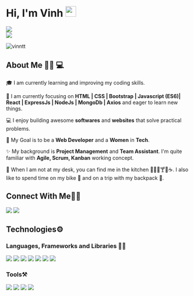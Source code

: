 # Hi, I'm Vinh <img src="https://github.com/TheDudeThatCode/TheDudeThatCode/blob/master/Assets/Hi.gif" width="29px">
 <a href="mailto:vinh.nguyen.ins@gmail.com" target="_blank"> <img src="https://img.shields.io/badge/-Gmail-red?logo=gmail&style=for-the-badge&logoColor=white"/> </a>  
 <a href="https://www.linkedin.com/in/vinntt/" target="_blank"> <img src="https://img.shields.io/badge/-Linkedin-blue?style=for-the-badge&logo=linkedin"/> </a>

<p><img align="center" src="https://github-readme-stats.vercel.app/api/top-langs?username=vinntt&show_icons=true&theme=dark&hide_border=true&bg_color=0D1117&locale=en&layout=compact" alt="vinntt" /></p>

## About Me 👩🏻 💻

🎓 I am currently learning and improving my coding skills.

🌱 I am currently focusing on **HTML | CSS | Bootstrap | Javascript (ES6)| React | ExpressJs | NodeJs | MongoDb | Axios** and eager to learn new things.

💻 I enjoy building awesome **softwares** and **websites** that solve practical problems.

🎯 My Goal is to be a **Web Developer** and a **Women** in **Tech**.

✨ My background is **Project Management** and **Team Assistant**. I'm quite familiar with **Agile, Scrum, Kanban** working concept.

👀 When I am not at my desk, you can find me in the kitchen 🍔🍜🍣🍸🍻☕. I also like to spend time on my bike 🚴 and on a trip with my backpack 🎒. 

## Connect With Me👋🏼
<p align="left">  
<a href="/" target="blank"><img src="https://img.icons8.com/color/35/000000/twitter--v2.png"/></a>
<a href="https://www.linkedin.com/in/vickynguyen-ins/" target="blank"><img src="https://img.icons8.com/color/35/000000/linkedin.png"/></a>


## Technologies⚙️

### Languages, Frameworks and Libraries ✍🏼
  <img src="https://img.icons8.com/color/48/000000/html-5--v1.png"/> <img src="https://img.icons8.com/color/48/000000/css3.png"/> <img src="https://img.icons8.com/color/48/000000/bootstrap.png"/> <img src="https://img.icons8.com/color/48/000000/javascript--v2.png"/> <img src="https://img.icons8.com/color/48/000000/nodejs.png"/> <img src="https://img.icons8.com/office/16/000000/react.png"/> <img src="https://img.icons8.com/color/48/000000/mongodb.png"/>
<!--   <img src="https://img.icons8.com/color/35/000000/html-5--v1.png"/> -->
<!--   <img src="https://img.icons8.com/color/35/000000/css3.png"/>  -->
<!--   <img src="https://img.icons8.com/color/35/000000/javascript--v1.png"/>  -->
  
### Tools⚒️

  <img src="https://img.icons8.com/color/48/000000/visual-studio-code-2019.png"/> <img src="https://img.icons8.com/color/48/000000/google-cloud.png"/> <img src="https://img.icons8.com/glyph-neue/64/000000/github.png"/> <img src="https://img.icons8.com/cute-clipart/64/000000/canva-app.png"/>
